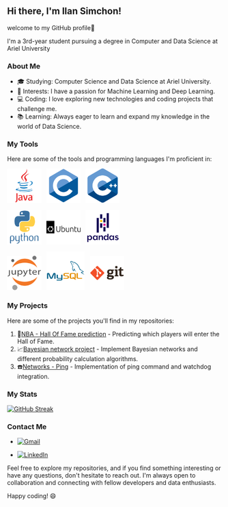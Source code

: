 ## Hi there, I'm Ilan Simchon! 
welcome to my GitHub profile👋

I'm a 3rd-year student pursuing a degree in Computer and Data Science at Ariel University

### About Me

- 🎓 Studying: Computer Science and Data Science at Ariel University.
- 🌱 Interests: I have a passion for Machine Learning and Deep Learning.
- 💻 Coding: I love exploring new technologies and coding projects that challenge me.
- 📚 Learning: Always eager to learn and expand my knowledge in the world of Data Science.
  
### My Tools
Here are some of the tools and programming languages I'm proficient in:

<p align="left">
  <img src="https://github.com/devicons/devicon/blob/master/icons/java/java-original-wordmark.svg" alt="Java" width="80" height="80"/>&nbsp;&nbsp;
  <img src="https://github.com/devicons/devicon/blob/master/icons/c/c-original.svg" alt="C" width="80" height="80"/>&nbsp;&nbsp;
  <img src="https://github.com/devicons/devicon/blob/master/icons/cplusplus/cplusplus-original.svg" alt="C++" width="80" height="80"/>&nbsp;&nbsp;
  </p>
<p align="left">
  <img src="https://github.com/devicons/devicon/blob/master/icons/python/python-original-wordmark.svg" alt="Python" width="80" height="80"/>&nbsp;&nbsp;
  <img src="https://github.com/devicons/devicon/blob/master/icons/ubuntu/ubuntu-plain-wordmark.svg" alt="Ubuntu" title="Ubuntu" width="80" height="80"/>&nbsp;&nbsp;
  <img src="https://github.com/devicons/devicon/blob/master/icons/pandas/pandas-original-wordmark.svg" title="Pandas" alt="Pandas" width="80" height="80"/>&nbsp;
  </p>
<p align="left">
  <img src="https://github.com/devicons/devicon/blob/master/icons/jupyter/jupyter-original-wordmark.svg" alt="Jupyter" title="Jupyter" width="80" height="80"/>&nbsp;&nbsp;
  <img src="https://github.com/devicons/devicon/blob/master/icons/mysql/mysql-original-wordmark.svg" alt="MySQL" width="90" height="90"/>&nbsp;&nbsp;
  <img src="https://github.com/devicons/devicon/blob/master/icons/git/git-original-wordmark.svg" title="Git" **alt="Git" width="80" height="80"/>
</p>


### My Projects
Here are some of the projects you'll find in my repositories:

1. 🏀[NBA - Hall Of Fame prediction](https://github.com/IlanSimchon/NBA-Hall-Of-Fame) - Predicting which players will enter the Hall of Fame.
2. 📈[Bayesian network project](https://github.com/IlanSimchon/BayesianNetwork-project) - Implement Bayesian networks and different probability calculation algorithms.
3. ☎️[Networks - Ping](https://github.com/IlanSimchon/Networks-4) - Implementation of ping command and watchdog integration.



### My Stats
[![GitHub Streak](https://streak-stats.demolab.com?user=IlanSimchon&theme=dark&border_radius=7.1&date_format=j%2Fn%5B%2FY%5D)](https://git.io/streak-stats)

### Contact Me
-  [![Gmail](https://img.shields.io/badge/Gmail-D14836?style=for-the-badge&logo=gmail&logoColor=white)](mailto:ilan.simchon12@gmail.com)
  
-  [![LinkedIn](https://img.shields.io/badge/LinkedIn-0077B5?style=for-the-badge&logo=linkedin&logoColor=white)](https://www.linkedin.com/in/אילן-שמחון-69a1b199)
                          
Feel free to explore my repositories, and if you find something interesting or have any questions, don't hesitate to reach out. I'm always open to collaboration and connecting with fellow developers and data enthusiasts.

Happy coding! 😄
